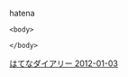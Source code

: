 
hatena

```
<body>

</body>
```


[はてなダイアリー 2012-01-03](https://nishiohirokazu.hatenadiary.org/archive/2012/01/03)